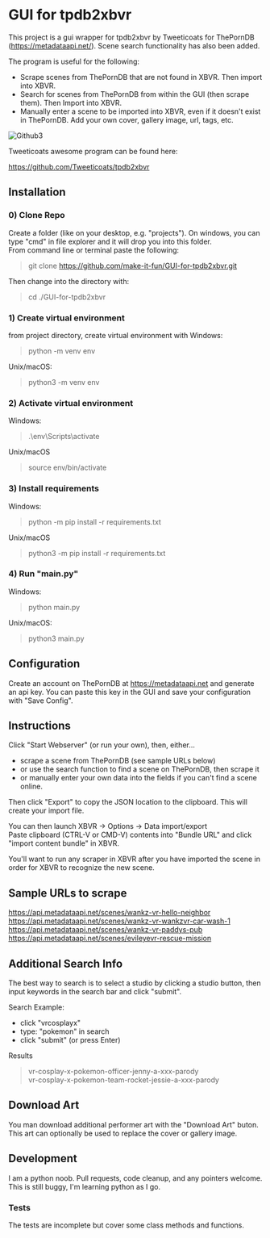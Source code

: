 # GUI for tpdb2xbvr
This project is a gui wrapper for tpdb2xbvr by Tweeticoats for ThePornDB (https://metadataapi.net/).  Scene search functionality has also been added.

The program is useful for the following:
* Scrape scenes from ThePornDB that are not found in XBVR.  Then import into XBVR.
* Search for scenes from ThePornDB from within the GUI (then scrape them).  Then Import into XBVR.
* Manually enter a scene to be imported into XBVR, even if it doesn't exist in ThePornDB.  Add your own cover, gallery image, url, tags, etc.

![Github3](https://user-images.githubusercontent.com/92050698/138799895-7ccd2f91-03ed-4619-befd-f3b5a1eca47c.png)

Tweeticoats awesome program can be found here:  

https://github.com/Tweeticoats/tpdb2xbvr

## Installation

### 0) Clone Repo
Create a folder (like on your desktop, e.g. "projects").  On windows, you can type "cmd" in file explorer and it will drop you into this folder.  
From command line or terminal paste the following:
> git clone https://github.com/make-it-fun/GUI-for-tpdb2xbvr.git  
> 
Then change into the directory with:
> cd ./GUI-for-tpdb2xbvr

### 1) Create virtual environment

from project directory, create virtual environment with 
Windows:
>python -m venv env
> 
Unix/macOS:
>python3 -m venv env

### 2) Activate virtual environment
Windows:
> .\env\Scripts\activate  
> 
Unix/macOS  
> source env/bin/activate

### 3) Install requirements
Windows:
> python -m pip install -r requirements.txt
> 
Unix/macOS  
> python3 -m pip install -r requirements.txt

### 4) Run "main.py"
Windows:
> python main.py
>
Unix/macOS:
> python3 main.py

## Configuration
Create an account on ThePornDB at https://metadataapi.net and generate an api key.
You can paste this key in the GUI and save your configuration with "Save Config".

## Instructions
Click "Start Webserver" (or run your own), then, either...  

* scrape a scene from ThePornDB (see sample URLs below)  
* or use the search function to find a scene on ThePornDB, then scrape it  
* or manually enter your own data into the fields if you can't find a scene online.

Then click "Export" to copy the JSON location to the clipboard.  This will create your import file.

You can then launch XBVR -> Options -> Data import/export  
Paste clipboard (CTRL-V or CMD-V) contents into "Bundle URL" and click "import content bundle" in XBVR.

You'll want to run any scraper in XBVR after you have imported the scene in order for XBVR to recognize the new scene.


## Sample URLs to scrape
https://api.metadataapi.net/scenes/wankz-vr-hello-neighbor  
https://api.metadataapi.net/scenes/wankz-vr-wankzvr-car-wash-1  
https://api.metadataapi.net/scenes/wankz-vr-paddys-pub    
https://api.metadataapi.net/scenes/evileyevr-rescue-mission  

## Additional Search Info
The best way to search is to select a studio by clicking a studio button, then input keywords in the search bar and click "submit".

Search Example:  
* click "vrcosplayx"  
* type: "pokemon" in search 
* click "submit" (or press Enter)  

Results
> vr-cosplay-x-pokemon-officer-jenny-a-xxx-parody  
> vr-cosplay-x-pokemon-team-rocket-jessie-a-xxx-parody

## Download Art
You man download additional performer art with the "Download Art" buton.  This art can optionally be used to replace the cover or gallery image.

## Development  
I am a python noob.  Pull requests, code cleanup, and any pointers welcome.  This is still buggy, I'm learning python as I go.

### Tests
The tests are incomplete but cover some class methods and functions.  



